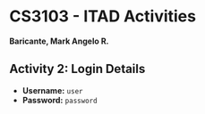 # CS3103 - ITAD Activities  
**Baricante, Mark Angelo R.**

## Activity 2: Login Details  
- **Username:** `user`  
- **Password:** `password`  
